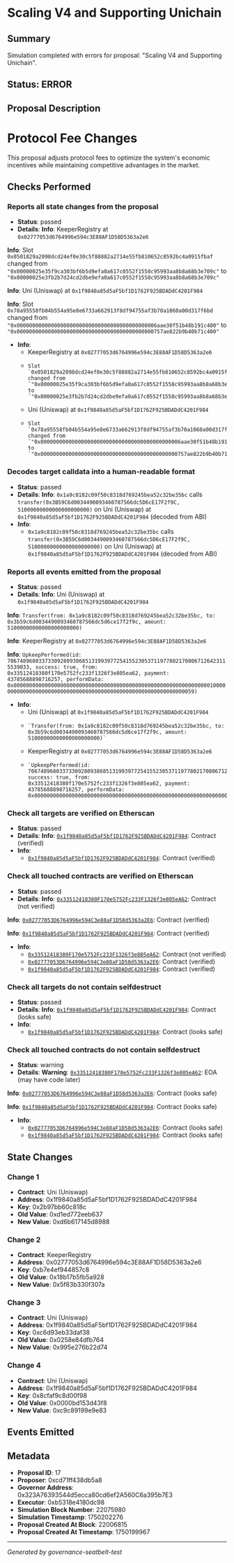 # Scaling V4 and Supporting Unichain

## Summary
Simulation completed with errors for proposal: "Scaling V4 and Supporting Unichain".

## Status: ERROR

## Proposal Description
# Protocol Fee Changes
This proposal adjusts protocol fees to optimize the system's economic incentives while maintaining competitive advantages in the market.

## Checks Performed

### Reports all state changes from the proposal
- **Status**: passed
- **Details**: **Info**: KeeperRegistry at `0x02777053d6764996e594c3E88AF1D58D5363a2e6`

**Info**:     Slot `0x0501829a2098dcd24ef0e30c5f88882a2714e55fb810652c8592bc4a0915fbaf` changed from `"0x00000025e35f9ca303bf6b5d9efa0a617c0552f1558c95993aa8b8a68b3e709c"` to `"0x00000025e3fb2b7d24cd2dbe9efa0a617c0552f1558c95993aa8b8a68b3e709c"`

**Info**: Uni (Uniswap) at `0x1f9840a85d5aF5bf1D1762F925BDADdC4201F984`

**Info**:     Slot `0x78a95558fb04b554a95e8e6733a662913f8df94755af3b70a1060a00d317f6bd` changed from `"0x000000000000000000000000000000000000000000006aae30f51b48b191c400"` to `"0x00000000000000000000000000000000000000000000757ae822b9b40b71c400"`
- **Info**: 
  - KeeperRegistry at `0x02777053d6764996e594c3E88AF1D58D5363a2e6`
  -     Slot `0x0501829a2098dcd24ef0e30c5f88882a2714e55fb810652c8592bc4a0915fbaf` changed from `"0x00000025e35f9ca303bf6b5d9efa0a617c0552f1558c95993aa8b8a68b3e709c"` to `"0x00000025e3fb2b7d24cd2dbe9efa0a617c0552f1558c95993aa8b8a68b3e709c"`
  - Uni (Uniswap) at `0x1f9840a85d5aF5bf1D1762F925BDADdC4201F984`
  -     Slot `0x78a95558fb04b554a95e8e6733a662913f8df94755af3b70a1060a00d317f6bd` changed from `"0x000000000000000000000000000000000000000000006aae30f51b48b191c400"` to `"0x00000000000000000000000000000000000000000000757ae822b9b40b71c400"`

### Decodes target calldata into a human-readable format
- **Status**: passed
- **Details**: **Info**: `0x1a9c8182c09f50c8318d769245bea52c32be35bc` calls `transfer(0x3B59C6d0034490093460787566dc5D6cE17F2f9C, 51000000000000000000000)` on Uni (Uniswap) at `0x1f9840a85d5aF5bf1D1762F925BDADdC4201F984` (decoded from ABI)
- **Info**: 
  - `0x1a9c8182c09f50c8318d769245bea52c32be35bc` calls `transfer(0x3B59C6d0034490093460787566dc5D6cE17F2f9C, 51000000000000000000000)` on Uni (Uniswap) at `0x1f9840a85d5aF5bf1D1762F925BDADdC4201F984` (decoded from ABI)

### Reports all events emitted from the proposal
- **Status**: passed
- **Details**: **Info**: Uni (Uniswap) at `0x1f9840a85d5aF5bf1D1762F925BDADdC4201F984`

**Info**:     `Transfer(from: 0x1a9c8182c09f50c8318d769245bea52c32be35bc, to: 0x3b59c6d0034490093460787566dc5d6ce17f2f9c, amount: 51000000000000000000000)`

**Info**: KeeperRegistry at `0x02777053d6764996e594c3E88AF1D58D5363a2e6`

**Info**:     `UpkeepPerformed(id: 70674896803373309280938685131993977254155230537119778021708067126423115539033, success: true, from: 0x33512418380f170e5752fc233f1326f3e805ea62, payment: 43785688898716257, performData: 0x00000000000000000000000000000000000000000000000000000000000000010000000000000000000000000000000000000000000000000000000000000059)`
- **Info**: 
  - Uni (Uniswap) at `0x1f9840a85d5aF5bf1D1762F925BDADdC4201F984`
  -     `Transfer(from: 0x1a9c8182c09f50c8318d769245bea52c32be35bc, to: 0x3b59c6d0034490093460787566dc5d6ce17f2f9c, amount: 51000000000000000000000)`
  - KeeperRegistry at `0x02777053d6764996e594c3E88AF1D58D5363a2e6`
  -     `UpkeepPerformed(id: 70674896803373309280938685131993977254155230537119778021708067126423115539033, success: true, from: 0x33512418380f170e5752fc233f1326f3e805ea62, payment: 43785688898716257, performData: 0x00000000000000000000000000000000000000000000000000000000000000010000000000000000000000000000000000000000000000000000000000000059)`

### Check all targets are verified on Etherscan
- **Status**: passed
- **Details**: **Info**: [`0x1f9840a85d5aF5bf1D1762F925BDADdC4201F984`](https://etherscan.io/address/0x1f9840a85d5aF5bf1D1762F925BDADdC4201F984): Contract (verified)
- **Info**: 
  - [`0x1f9840a85d5aF5bf1D1762F925BDADdC4201F984`](https://etherscan.io/address/0x1f9840a85d5aF5bf1D1762F925BDADdC4201F984): Contract (verified)

### Check all touched contracts are verified on Etherscan
- **Status**: passed
- **Details**: **Info**: [`0x33512418380F170e5752Fc233F1326f3e805eA62`](https://etherscan.io/address/0x33512418380F170e5752Fc233F1326f3e805eA62): Contract (not verified)

**Info**: [`0x02777053D6764996e594C3e88aF1D58d5363a2E6`](https://etherscan.io/address/0x02777053D6764996e594C3e88aF1D58d5363a2E6): Contract (verified)

**Info**: [`0x1f9840a85d5aF5bf1D1762F925BDADdC4201F984`](https://etherscan.io/address/0x1f9840a85d5aF5bf1D1762F925BDADdC4201F984): Contract (verified)
- **Info**: 
  - [`0x33512418380F170e5752Fc233F1326f3e805eA62`](https://etherscan.io/address/0x33512418380F170e5752Fc233F1326f3e805eA62): Contract (not verified)
  - [`0x02777053D6764996e594C3e88aF1D58d5363a2E6`](https://etherscan.io/address/0x02777053D6764996e594C3e88aF1D58d5363a2E6): Contract (verified)
  - [`0x1f9840a85d5aF5bf1D1762F925BDADdC4201F984`](https://etherscan.io/address/0x1f9840a85d5aF5bf1D1762F925BDADdC4201F984): Contract (verified)

### Check all targets do not contain selfdestruct
- **Status**: passed
- **Details**: **Info**: [`0x1f9840a85d5aF5bf1D1762F925BDADdC4201F984`](https://etherscan.io/address/0x1f9840a85d5aF5bf1D1762F925BDADdC4201F984): Contract (looks safe)
- **Info**: 
  - [`0x1f9840a85d5aF5bf1D1762F925BDADdC4201F984`](https://etherscan.io/address/0x1f9840a85d5aF5bf1D1762F925BDADdC4201F984): Contract (looks safe)

### Check all touched contracts do not contain selfdestruct
- **Status**: warning
- **Details**: **Warning**: [`0x33512418380F170e5752Fc233F1326f3e805eA62`](https://etherscan.io/address/0x33512418380F170e5752Fc233F1326f3e805eA62): EOA (may have code later)

**Info**: [`0x02777053D6764996e594C3e88aF1D58d5363a2E6`](https://etherscan.io/address/0x02777053D6764996e594C3e88aF1D58d5363a2E6): Contract (looks safe)

**Info**: [`0x1f9840a85d5aF5bf1D1762F925BDADdC4201F984`](https://etherscan.io/address/0x1f9840a85d5aF5bf1D1762F925BDADdC4201F984): Contract (looks safe)
- **Info**: 
  - [`0x02777053D6764996e594C3e88aF1D58d5363a2E6`](https://etherscan.io/address/0x02777053D6764996e594C3e88aF1D58d5363a2E6): Contract (looks safe)
  - [`0x1f9840a85d5aF5bf1D1762F925BDADdC4201F984`](https://etherscan.io/address/0x1f9840a85d5aF5bf1D1762F925BDADdC4201F984): Contract (looks safe)


## State Changes

### Change 1
- **Contract**: Uni (Uniswap)
- **Address**: 0x1f9840a85d5aF5bf1D1762F925BDADdC4201F984
- **Key**: 0x2b97bb60c818c
- **Old Value**: 0xd1ed772eeb637
- **New Value**: 0xd6b617145d8988

### Change 2
- **Contract**: KeeperRegistry
- **Address**: 0x02777053d6764996e594c3E88AF1D58D5363a2e6
- **Key**: 0xb7e4ef944857c8
- **Old Value**: 0x18b17b5fb5a928
- **New Value**: 0x5f83b330f307a

### Change 3
- **Contract**: Uni (Uniswap)
- **Address**: 0x1f9840a85d5aF5bf1D1762F925BDADdC4201F984
- **Key**: 0xc6d93eb33daf38
- **Old Value**: 0x0258e84dfb764
- **New Value**: 0x995e276b22d74

### Change 4
- **Contract**: Uni (Uniswap)
- **Address**: 0x1f9840a85d5aF5bf1D1762F925BDADdC4201F984
- **Key**: 0x8cfaf9c8d00f98
- **Old Value**: 0x0000bd153d43f8
- **New Value**: 0xc9c89199e9e83


## Events Emitted



## Metadata
- **Proposal ID**: 17
- **Proposer**: 0xcd71ff438db5a8
- **Governor Address**: 0x323A76393544d5ecca80cd6ef2A560C6a395b7E3
- **Executor**: 0xb5318e4180dc98
- **Simulation Block Number**: 22075980
- **Simulation Timestamp**: 1750202276
- **Proposal Created At Block**: 22006815
- **Proposal Created At Timestamp**: 1750199967



---
*Generated by governance-seatbelt-test*

